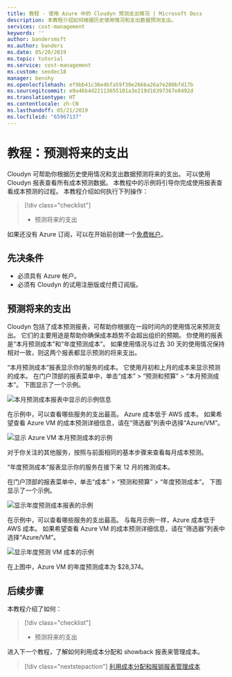 ```yaml
---
title: 教程 - 使用 Azure 中的 Cloudyn 预测支出情况 | Microsoft Docs
description: 本教程介绍如何根据历史使用情况和支出数据预测支出。
services: cost-management
keywords: ''
author: bandersmsft
ms.author: banders
ms.date: 05/20/2019
ms.topic: tutorial
ms.service: cost-management
ms.custom: seodec18
manager: benshy
ms.openlocfilehash: ef9bb41c36e4bfa59f30e2666a26a7e200bfd17b
ms.sourcegitcommit: e9a46b4d22113655181a3e219d16397367e8492d
ms.translationtype: HT
ms.contentlocale: zh-CN
ms.lasthandoff: 05/21/2019
ms.locfileid: "65967137"
---
```

# <a name="tutorial-forecast-future-spending"></a>教程：预测将来的支出

Cloudyn 可帮助你根据历史使用情况和支出数据预测将来的支出。 可以使用 Cloudyn 报表查看所有成本预测数据。 本教程中的示例将引导你完成使用报表查看成本预测的过程。 本教程介绍如何执行下列操作：

> [!div class="checklist"]
> * 预测将来的支出

如果还没有 Azure 订阅，可以在开始前创建一个[免费帐户](https://azure.microsoft.com/free/?WT.mc_id=A261C142F)。

## <a name="prerequisites"></a>先决条件

- 必须具有 Azure 帐户。
- 必须有 Cloudyn 的试用注册版或付费订阅版。

## <a name="forecast-future-spending"></a>预测将来的支出

Cloudyn 包括了成本预测报表，可帮助你根据在一段时间内的使用情况来预测支出。 它们的主要用途是帮助你确保成本趋势不会超出组织的预期。 你使用的报表是“本月预测成本”和“年度预测成本”。 如果使用情况与过去 30 天的使用情况保持相对一致，则这两个报表都显示预测的将来支出。

“本月预测成本”报表显示你的服务的成本。 它使用月初和上月的成本来显示预测的成本。 在门户顶部的报表菜单中，单击“成本” > “预测和预算” > “本月预测成本”。 下图显示了一个示例。

![本月预测成本报表中显示的示例信息](./media/tutorial-forecast-spending/project-month01.png)

在示例中，可以查看哪些服务的支出最高。 Azure 成本低于 AWS 成本。 如果希望查看 Azure VM 的成本预测详细信息，请在“筛选器”列表中选择“Azure/VM”。

![显示 Azure VM 本月预测成本的示例](./media/tutorial-forecast-spending/project-month02.png)

对于你关注的其他服务，按照与前面相同的基本步骤来查看每月成本预测。

“年度预测成本”报表显示你的服务在接下来 12 月的推测成本。

在门户顶部的报表菜单中，单击“成本” > “预测和预算” > “年度预测成本”。 下图显示了一个示例。

![显示年度预测成本报表的示例](./media/tutorial-forecast-spending/project-annual01.png)

在示例中，可以查看哪些服务的支出最高。 与每月示例一样，Azure 成本低于 AWS 成本。 如果希望查看 Azure VM 的成本预测详细信息，请在“筛选器”列表中选择“Azure/VM”。

![显示年度预测 VM 成本的示例](./media/tutorial-forecast-spending/project-annual02.png)

在上图中，Azure VM 的年度预测成本为 $28,374。

## <a name="next-steps"></a>后续步骤

本教程介绍了如何：

> [!div class="checklist"]
> * 预测将来的支出


进入下一个教程，了解如何利用成本分配和 showback 报表来管理成本。

> [!div class="nextstepaction"]
> [利用成本分配和报销报表管理成本](tutorial-manage-costs.md)

